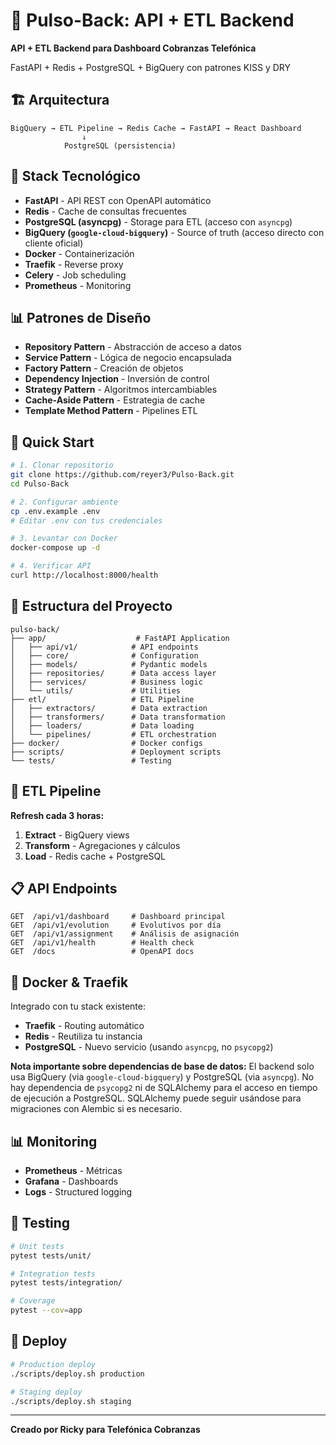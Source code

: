 # 🚀 Pulso-Back: API + ETL Backend

**API + ETL Backend para Dashboard Cobranzas Telefónica**

FastAPI + Redis + PostgreSQL + BigQuery con patrones KISS y DRY

## 🏗️ Arquitectura

```
BigQuery → ETL Pipeline → Redis Cache → FastAPI → React Dashboard
                ↓
            PostgreSQL (persistencia)
```

## 🎯 Stack Tecnológico

- **FastAPI** - API REST con OpenAPI automático
- **Redis** - Cache de consultas frecuentes
- **PostgreSQL (asyncpg)** - Storage para ETL (acceso con `asyncpg`)
- **BigQuery (`google-cloud-bigquery`)** - Source of truth (acceso directo con cliente oficial)
- **Docker** - Containerización
- **Traefik** - Reverse proxy
- **Celery** - Job scheduling
- **Prometheus** - Monitoring

## 📊 Patrones de Diseño

- **Repository Pattern** - Abstracción de acceso a datos
- **Service Pattern** - Lógica de negocio encapsulada
- **Factory Pattern** - Creación de objetos
- **Dependency Injection** - Inversión de control
- **Strategy Pattern** - Algoritmos intercambiables
- **Cache-Aside Pattern** - Estrategia de cache
- **Template Method Pattern** - Pipelines ETL

## 🚀 Quick Start

```bash
# 1. Clonar repositorio
git clone https://github.com/reyer3/Pulso-Back.git
cd Pulso-Back

# 2. Configurar ambiente
cp .env.example .env
# Editar .env con tus credenciales

# 3. Levantar con Docker
docker-compose up -d

# 4. Verificar API
curl http://localhost:8000/health
```

## 📁 Estructura del Proyecto

```
pulso-back/
├── app/                    # FastAPI Application  
│   ├── api/v1/            # API endpoints
│   ├── core/              # Configuration
│   ├── models/            # Pydantic models
│   ├── repositories/      # Data access layer
│   ├── services/          # Business logic
│   └── utils/             # Utilities
├── etl/                   # ETL Pipeline
│   ├── extractors/        # Data extraction
│   ├── transformers/      # Data transformation  
│   ├── loaders/           # Data loading
│   └── pipelines/         # ETL orchestration
├── docker/                # Docker configs
├── scripts/               # Deployment scripts
└── tests/                 # Testing
```

## 🔄 ETL Pipeline

**Refresh cada 3 horas:**
1. **Extract** - BigQuery views
2. **Transform** - Agregaciones y cálculos
3. **Load** - Redis cache + PostgreSQL

## 📋 API Endpoints

```
GET  /api/v1/dashboard     # Dashboard principal
GET  /api/v1/evolution     # Evolutivos por día
GET  /api/v1/assignment    # Análisis de asignación
GET  /api/v1/health        # Health check
GET  /docs                 # OpenAPI docs
```

## 🐳 Docker & Traefik

Integrado con tu stack existente:
- **Traefik** - Routing automático
- **Redis** - Reutiliza tu instancia
- **PostgreSQL** - Nuevo servicio (usando `asyncpg`, no `psycopg2`)

**Nota importante sobre dependencias de base de datos:** El backend solo usa BigQuery (via `google-cloud-bigquery`) y PostgreSQL (via `asyncpg`). No hay dependencia de `psycopg2` ni de SQLAlchemy para el acceso en tiempo de ejecución a PostgreSQL. SQLAlchemy puede seguir usándose para migraciones con Alembic si es necesario.

## 📊 Monitoring

- **Prometheus** - Métricas
- **Grafana** - Dashboards
- **Logs** - Structured logging

## 🧪 Testing

```bash
# Unit tests
pytest tests/unit/

# Integration tests  
pytest tests/integration/

# Coverage
pytest --cov=app
```

## 🚀 Deploy

```bash
# Production deploy
./scripts/deploy.sh production

# Staging deploy
./scripts/deploy.sh staging
```

---
**Creado por Ricky para Telefónica Cobranzas**